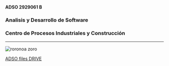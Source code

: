 #### ADSO 2929061 B

### Analisis y Desarrollo de Software

### Centro de Procesos Industriales y Construcción

---

![roronoa zoro](https://tinyurl.com/nmrzu9em)

[ADSO files DRIVE](https://tinyurl.com/wnkk334u)
